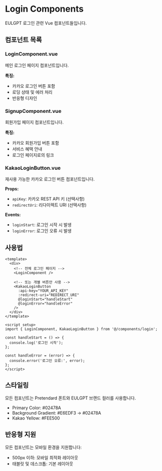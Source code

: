 # Login Components

EULGPT 로그인 관련 Vue 컴포넌트들입니다.

## 컴포넌트 목록

### LoginComponent.vue
메인 로그인 페이지 컴포넌트입니다.

**특징:**
- 카카오 로그인 버튼 포함
- 로딩 상태 및 에러 처리
- 반응형 디자인

### SignupComponent.vue
회원가입 페이지 컴포넌트입니다.

**특징:**
- 카카오 회원가입 버튼 포함
- 서비스 혜택 안내
- 로그인 페이지로의 링크

### KakaoLoginButton.vue
재사용 가능한 카카오 로그인 버튼 컴포넌트입니다.

**Props:**
- `apiKey`: 카카오 REST API 키 (선택사항)
- `redirectUri`: 리다이렉트 URI (선택사항)

**Events:**
- `loginStart`: 로그인 시작 시 발생
- `loginError`: 로그인 오류 시 발생

## 사용법

```vue
<template>
  <div>
    <!-- 전체 로그인 페이지 -->
    <LoginComponent />
    
    <!-- 또는 개별 버튼만 사용 -->
    <KakaoLoginButton 
      :api-key="YOUR_API_KEY"
      :redirect-uri="REDIRECT_URI"
      @loginStart="handleStart"
      @loginError="handleError"
    />
  </div>
</template>

<script setup>
import { LoginComponent, KakaoLoginButton } from '@/components/login';

const handleStart = () => {
  console.log('로그인 시작');
};

const handleError = (error) => {
  console.error('로그인 오류:', error);
};
</script>
```

## 스타일링

모든 컴포넌트는 Pretendard 폰트와 EULGPT 브랜드 컬러를 사용합니다.
- Primary Color: #02478A
- Background Gradient: #E6EDF3 → #02478A
- Kakao Yellow: #FEE500

## 반응형 지원

모든 컴포넌트는 모바일 환경을 지원합니다:
- 500px 이하: 모바일 최적화 레이아웃
- 태블릿 및 데스크톱: 기본 레이아웃